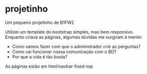 # projetinho
Um pequeno projetinho de B1FW2

Utilizei um template do bootstrap simples, mas bem responsivo.\
Enquanto criava as páginas, algumas dúvidas me surgiram à mente:
- Como vamos fazer com que o administrador crie as perguntas?
- Como vai funcionar nossa comunicação com o BD?
- Por que a vida é tão bosta?

As páginas estão em html/navbar-fixed-top
